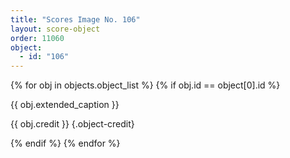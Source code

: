 ```yaml
---
title: "Scores Image No. 106"
layout: score-object
order: 11060
object:
  - id: "106"
---
```


{% for obj in objects.object_list %}
{% if obj.id == object[0].id %}

{{ obj.extended_caption }}

{{ obj.credit }} {.object-credit}

{% endif %}
{% endfor %}
